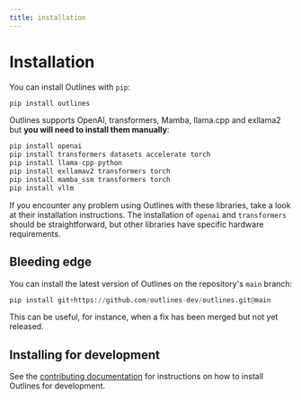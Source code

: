```yaml
---
title: installation
---
```


# Installation

You can install Outlines with `pip`:

```python
pip install outlines
```

Outlines supports OpenAI, transformers, Mamba, llama.cpp and exllama2 but **you will need to install them manually**:

```python
pip install openai
pip install transformers datasets accelerate torch
pip install llama-cpp-python
pip install exllamav2 transformers torch
pip install mamba_ssm transformers torch
pip install vllm
```

If you encounter any problem using Outlines with these libraries, take a look at their installation instructions. The installation of `openai` and `transformers` should be straightforward, but other libraries have specific hardware requirements.

## Bleeding edge

You can install the latest version of Outlines on the repository's `main` branch:

```python
pip install git+https://github.com/outlines-dev/outlines.git@main
```

This can be useful, for instance, when a fix has been merged but not yet released.

## Installing for development

See the [contributing documentation](community/contribute.md) for instructions on how to install Outlines for development.
